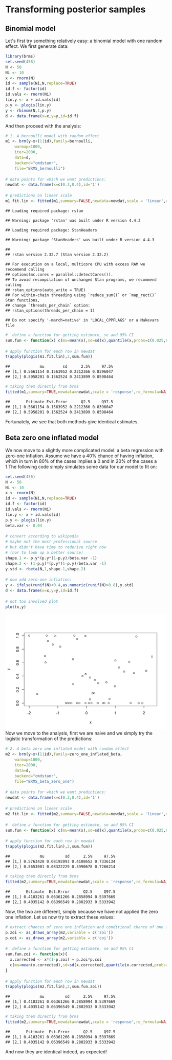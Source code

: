 # Transforming posterior samples

## Binomial model
Let's first try something relatively easy: a binomial model with one random effect. We first generate data:

``` r
library(brms)
set.seed(456)
N <- 50
Ni <- 10
x <- rnorm(N)
id <- sample(Ni,N,replace=TRUE)
id.f <- factor(id)
id.vals <- rnorm(Ni)
lin.y <- x + id.vals[id]
p.y <- plogis(lin.y)
y <- rbinom(N,1,p.y)
d <- data.frame(x=x,y=y,id=id.f)
```
And then proceed with the analysis:

``` r
# 1. A bernoulli model with random effect
m1 <- brm(y~x+(1|id),family=bernoulli,
    warmup=1000,
    iter=2000,
    data=d,
    backend="cmdstanr",
    file="BRMS_bernoulli")

# data points for which we want predictions:
newdat <- data.frame(x=c(0.3,0.4),id='1')

# predictions on linear scale
m1.fit.lin <- fitted(m1,summary=FALSE,newdata=newdat,scale = 'linear',re_formula=NA)
```

```
## Loading required package: rstan
```

```
## Warning: package 'rstan' was built under R version 4.4.3
```

```
## Loading required package: StanHeaders
```

```
## Warning: package 'StanHeaders' was built under R version 4.4.3
```

```
## 
## rstan version 2.32.7 (Stan version 2.32.2)
```

```
## For execution on a local, multicore CPU with excess RAM we recommend calling
## options(mc.cores = parallel::detectCores()).
## To avoid recompilation of unchanged Stan programs, we recommend calling
## rstan_options(auto_write = TRUE)
## For within-chain threading using `reduce_sum()` or `map_rect()` Stan functions,
## change `threads_per_chain` option:
## rstan_options(threads_per_chain = 1)
```

```
## Do not specify '-march=native' in 'LOCAL_CPPFLAGS' or a Makevars file
```

``` r
#  define a function for getting estimate, se and 95% CI
sum.fun <- function(x) c(mu=mean(x),sd=sd(x),quantile(x,probs=c(0.025,0.975)))

# apply function for each row in newdat
t(apply(plogis(m1.fit.lin),2,sum.fun))
```

```
##             mu        sd      2.5%     97.5%
## [1,] 0.5661154 0.1563952 0.2212366 0.8396047
## [2,] 0.5958201 0.1562524 0.2413899 0.8598464
```

``` r
# taking them directly from brms
fitted(m1,summary=TRUE,newdata=newdat,scale = 'response',re_formula=NA)
```

```
##       Estimate Est.Error      Q2.5     Q97.5
## [1,] 0.5661154 0.1563952 0.2212366 0.8396047
## [2,] 0.5958201 0.1562524 0.2413899 0.8598464
```
Fortunately, we see that both methods give identical estimates.

## Beta zero one inflated model
We now move to a slightly more complicated model: a beta regression with zero-one inflation. Assume we have a 40% chance of having inflation, which in turn in 80% of the cases implies a 0 and in 20% of the cases a 1.The following code simply simulates some data for our model to fit on:

``` r
set.seed(456)
N <- 50
Ni <- 10
x <- rnorm(N)
id <- sample(Ni,N,replace=TRUE)
id.f <- factor(id)
id.vals <- rnorm(Ni)
lin.y <- x + id.vals[id]
p.y <- plogis(lin.y)
beta.var <- 0.04

# convert according to wikipedia
# maybe not the most professional source
# but didn't have time to rederive right now
# (nor to look up a better source)
shape.1 <- p.y*(p.y*(1-p.y)/beta.var -1)
shape.2 <- (1-p.y)*(p.y*(1-p.y)/beta.var -1)
y.std <- rbeta(N,1,shape.1,shape.2) 

# now add zero-one inflation:
y <- ifelse(runif(N)<0.4,as.numeric(runif(N)>0.8),y.std)
d <- data.frame(x=x,y=y,id=id.f)

# not too involved plot
plot(x,y)
```

<img src="brmslogistic_files/figure-html/unnamed-chunk-3-1.png" width="672" />
Now we move to the analysis, first we are naive and we simply try the logistic transformation of the predictions:

``` r
# 2. A beta zero one inflated model with random effect
m2 <- brm(y~x+(1|id),family=zero_one_inflated_beta,
    warmup=1000,
    iter=2000,
    data=d,
    backend="cmdstanr",
    file="BRMS_beta_zero_one")

# data points for which we want predictions:
newdat <- data.frame(x=c(0.3,0.4),id='1')

# predictions on linear scale
m2.fit.lin <- fitted(m2,summary=FALSE,newdata=newdat,scale = 'linear',re_formula=NA)

#  define a function for getting estimate, se and 95% CI
sum.fun <- function(x) c(mu=mean(x),sd=sd(x),quantile(x,probs=c(0.025,0.975)))

# apply function for each row in newdat
t(apply(plogis(m2.fit.lin),2,sum.fun))
```

```
##             mu         sd      2.5%     97.5%
## [1,] 0.5763428 0.08192093 0.4108652 0.7336134
## [2,] 0.5653001 0.08322229 0.3990678 0.7266214
```

``` r
# taking them directly from brms
fitted(m2,summary=TRUE,newdata=newdat,scale = 'response',re_formula=NA)
```

```
##       Estimate  Est.Error      Q2.5     Q97.5
## [1,] 0.4103261 0.06361266 0.2858994 0.5397669
## [2,] 0.4035142 0.06396549 0.2802933 0.5333942
```
Now, the two are different, simply because we have not applied the zero one inflation. Let us now try to extract these values:

``` r
# extract chances of zero one inflation and conditional chance of one from the model:
p.zoi <- as_draws_array(m2,variable = c('zoi'))
p.coi <- as_draws_array(m2,variable = c('coi'))

#  define a function for getting estimate, se and 95% CI
sum.fun.zoi <- function(x){
  x.corrected <- x*(1-p.zoi) + p.zoi*p.coi 
  c(mu=mean(x.corrected),sd=sd(x.corrected),quantile(x.corrected,probs=c(0.025,0.975)))
}
  
# apply function for each row in newdat
t(apply(plogis(m2.fit.lin),2,sum.fun.zoi))
```

```
##             mu         sd      2.5%     97.5%
## [1,] 0.4103261 0.06361266 0.2858994 0.5397669
## [2,] 0.4035142 0.06396549 0.2802933 0.5333942
```

``` r
# taking them directly from brms
fitted(m2,summary=TRUE,newdata=newdat,scale = 'response',re_formula=NA)
```

```
##       Estimate  Est.Error      Q2.5     Q97.5
## [1,] 0.4103261 0.06361266 0.2858994 0.5397669
## [2,] 0.4035142 0.06396549 0.2802933 0.5333942
```
And now they are identical indeed, as expected!
